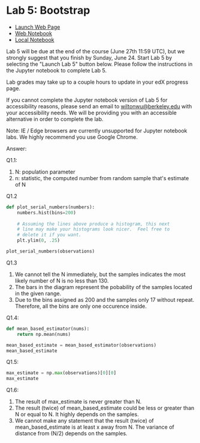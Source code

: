 # Lab 5: Bootstrap

+ [Launch Web Page](https://courses.edx.org/courses/course-v1:BerkeleyX+Data8.2x+1T2018/courseware/95ee24be1f714d51bb48d73712c71aba/95f9b7a0beef469b9d2a36685acbac99/1?activate_block_id=block-v1%3ABerkeleyX%2BData8.2x%2B1T2018%2Btype%40vertical%2Bblock%4036c8c64aef664dbcb437251449ac5b58)
+ [Web Notebook](https://hub.data8x.berkeley.edu/user/59d217c894d11dbd21d2d37ef6ae9675/notebooks/materials-x18/materials/x18/lab/2/lab05/lab05.ipynb)
+ [Local Notebook](./notebooks/lab05.ipynb)

Lab 5 will be due at the end of the course (June 27th 11:59 UTC), but we strongly suggest that you finish by Sunday, June 24. Start Lab 5 by selecting the "Launch Lab 5" button below. Please follow the instructions in the Jupyter notebook to complete Lab 5.

Lab grades may take up to a couple hours to update in your edX progress page.

If you cannot complete the Jupyter notebook version of Lab 5 for accessibility reasons, please send an email to wiltonwu@berkeley.edu with your accessibility needs. We will be providing you with an accessible alternative in order to complete the lab.

Note: IE / Edge browsers are currently unsupported for Jupyter notebook labs. We highly recommend you use Google Chrome. 

Answer:

Q1.1: 
1. N: population parameter
2. n: statistic, the computed number from random sample that's estimate of N

Q1.2 
```python
def plot_serial_numbers(numbers):
    numbers.hist(bins=200)
    
    # Assuming the lines above produce a histogram, this next
    # line may make your histograms look nicer.  Feel free to
    # delete it if you want.
    plt.ylim(0, .25)

plot_serial_numbers(observations)
```

Q1.3
1. We cannot tell the N immediately, but the samples indicates the most likely number of N is no less than 130.
2. The bars in the diagram represent the pobability of the samples located in the given range.
3. Due to the bins assigned as 200 and the samples only 17 without repeat.  Therefore, all the bins are only one occurence inside.  

Q1.4:
```python
def mean_based_estimator(nums):
    return np.mean(nums)

mean_based_estimate = mean_based_estimator(observations)
mean_based_estimate
```

Q1.5:
```python
max_estimate = np.max(observations)[0][0]
max_estimate
```

Q1.6:
1. The result of max_estimate is never greater than N.
2. The result (twice) of mean_based_estimate could be less or greater than N or equal to N.  It highly depends on the samples.
3. We cannot make any statement that the result (twice) of mean_based_estimate is at least x away from N.  The variance of distance from (N/2) depends on the samples.


